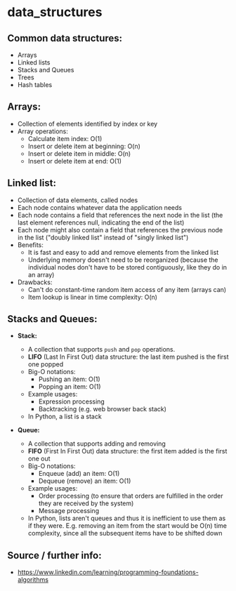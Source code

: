 # data_structures

## Common data structures:

- Arrays
- Linked lists
- Stacks and Queues
- Trees
- Hash tables

## Arrays:

- Collection of elements identified by index or key
- Array operations:
    - Calculate item index: O(1)
    - Insert or delete item at beginning: O(n)
    - Insert or delete item in middle: O(n)
    - Insert or delete item at end: O(1)

## Linked list:

- Collection of data elements, called nodes
- Each node contains whatever data the application needs
- Each node contains a field that references the next node in the list (the last element references null, indicating the end of the list)
- Each node might also contain a field that references the previous node in the list ("doubly linked list" instead of "singly linked list")
- Benefits:
    - It is fast and easy to add and remove elements from the linked list 
    - Underlying memory doesn't need to be reorganized (because the individual nodes don't have to be stored contiguously, like they do in an array)
- Drawbacks:
    - Can't do constant-time random item access of any item (arrays can)
    - Item lookup is linear in time complexity: O(n)
    
## Stacks and Queues:

- **Stack:**
    - A collection that supports `push` and `pop` operations.
    - **LIFO** (Last In First Out) data structure: the last item pushed is the first one popped
    - Big-O notations:
        - Pushing an item: O(1)
        - Popping an item: O(1)
    - Example usages:
        - Expression processing
        - Backtracking (e.g. web browser back stack)
    - In Python, a list is a stack

- **Queue:**
    - A collection that supports adding and removing
    - **FIFO** (First In First Out) data structure: the first item added is the first one out
    - Big-O notations:
        - Enqueue (add) an item: O(1)
        - Dequeue (remove) an item: O(1)
    - Example usages:
        - Order processing (to ensure that orders are fulfilled in the order they are received by the system)
        - Message processing
    - In Python, lists aren't queues and thus it is inefficient to use them as if they were. E.g. removing an item from the start would be O(n) time complexity, since all the subsequent items have to be shifted down

## Source / further info:
- https://www.linkedin.com/learning/programming-foundations-algorithms

